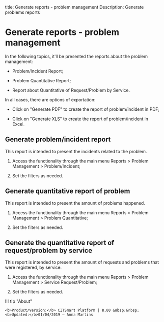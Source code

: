 title: Generate reports - problem management
Description:  Generate problems reports
# Generate reports - problem management

In the following topics, it'll be presented the reports about the problem
management:

-   Problem/Incident Report;

-   Problem Quantitative Report;

-   Report about Quantitative of Request/Problem by Service.

In all cases, there are options of exportation:

-   Click on "Generate PDF" to create the report of problem/incident in PDF;

-   Click on "Generate XLS" to create the report of problem/incident in Excel.

Generate problem/incident report
------------------------------------

This report is intended to present the incidents related to the problem.

1.  Access the functionality through the main menu Reports \> Problem Management
    \> Problem/Incident;

2.  Set the filters as needed.

Generate quantitative report of problem
-------------------------------------------

This report is intended to present the amount of problems happened.

1.  Access the functionality through the main menu Reports \> Problem Management
    \> Problem Quantitative;

2.  Set the filters as needed.

Generate the quantitative report of request/problem by service
------------------------------------------------------------------

This report is intended to present the amount of requests and problems that were
registered, by service.

1.  Access the functionality through the main menu Reports \> Problem Management
    \> Service Request/Problem;

2.  Set the filters as needed.


!!! tip "About"

    <b>Product/Version:</b> CITSmart Platform | 8.00 &nbsp;&nbsp;
    <b>Updated:</b>01/04/2019 – Anna Martins
